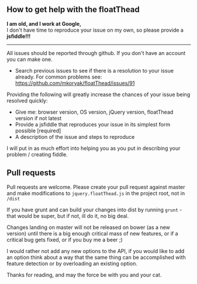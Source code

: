 How to get help with the floatThead
------------
**I am old, and I work at Google,**  
I don't have time to reproduce your issue on my own, so please provide a **jsfiddle!!!**

----
All issues should be reported through github. If you don't have an account you can make one.  
 - Search previous issues to see if there is a resolution to your issue already. For common problems see: https://github.com/mkoryak/floatThead/issues/91
 
Providing the following will greatly increase the chances of your issue being resolved quickly:

 - Give me: browser version, OS version, jQuery version, floatThead version if not latest
 - Provide a jsfiddle that reproduces your issue in its simplest form possible [required]
 - A description of the issue and steps to reproduce
 

I will put in as much effort into helping you as you put in describing your problem / creating fiddle.

Pull requests
-----

Pull requests are welcome. Please create your pull request against master and make modifications to `jquery.floatThead.js` 
in the project root, not in `/dist`  

If you have grunt and can build your changes into dist by running `grunt` - that would be super, but if not, ill do it, no big deal.  

Changes landing on master will not be released on bower (as a new version) until there is a big enough critical mass of new features, or if 
a critical bug gets fixed, or if you buy me a beer ;)  

I would rather not add any new options to the API, if you would like to add an option think about a way that the same thing can be accomplished with feature detection or by overloading an existing option.  

Thanks for reading, and may the force be with you and your cat.

